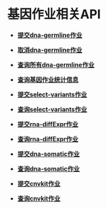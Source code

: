 # 基因作业相关API<a name="dli_02_0139"></a>

-   **[提交dna-germline作业](提交dna-germline作业.md)**  

-   **[取消dna-germline作业](取消dna-germline作业.md)**  

-   **[查询所有dna-germline作业](查询所有dna-germline作业.md)**  

-   **[查询基因作业统计信息](查询基因作业统计信息.md)**  

-   **[提交select-variants作业](提交select-variants作业.md)**  

-   **[查询select-variants作业](查询select-variants作业.md)**  

-   **[提交rna-diffExpr作业](提交rna-diffExpr作业.md)**  

-   **[查询rna-diffExpr作业](查询rna-diffExpr作业.md)**  

-   **[提交dna-somatic作业](提交dna-somatic作业.md)**  

-   **[查询dna-somatic作业](查询dna-somatic作业.md)**  

-   **[提交cnvkit作业](提交cnvkit作业.md)**  

-   **[查询cnvkit作业](查询cnvkit作业.md)**  


